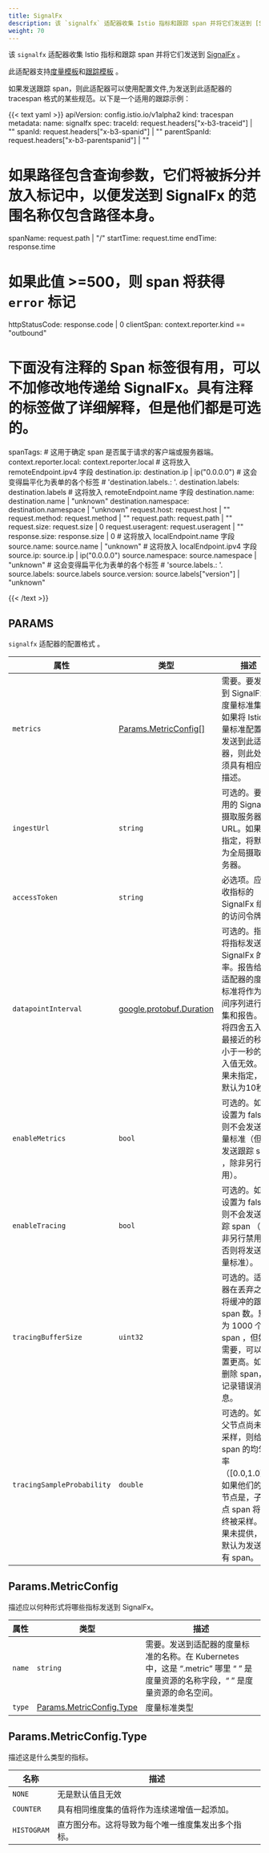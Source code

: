 ```yaml
---
title: SignalFx
description: 该 `signalfx` 适配器收集 Istio 指标和跟踪 span 并将它们发送到 [SignalFx](https://signalfx.com) 。
weight: 70
---
```


该 `signalfx` 适配器收集 Istio 指标和跟踪 span 并将它们发送到 [SignalFx](https://signalfx.com) 。

此适配器支持[度量模板](/zh/docs/reference/config/policy-and-telemetry/templates/metric/)和[跟踪模板](/zh/docs/reference/config/policy-and-telemetry/templates/tracespan/) 。

如果发送跟踪 span，则此适配器可以使用配置文件,为发送到此适配器的 tracespan 格式的某些规范。以下是一个适用的跟踪示例：

{{< text yaml >}}
apiVersion: config.istio.io/v1alpha2
kind: tracespan
metadata:
  name: signalfx
spec:
  traceId: request.headers["x-b3-traceid"] | ""
  spanId: request.headers["x-b3-spanid"] | ""
  parentSpanId: request.headers["x-b3-parentspanid"] | ""
  # 如果路径包含查询参数，它们将被拆分并放入标记中，以便发送到 SignalFx 的范围名称仅包含路径本身。
  spanName: request.path | "/"
  startTime: request.time
  endTime: response.time
  # 如果此值 >=500，则 span 将获得 `error` 标记
  httpStatusCode: response.code | 0
  clientSpan: context.reporter.kind == "outbound"
  # 下面没有注释的 Span 标签很有用，可以不加修改地传递给 SignalFx。具有注释的标签做了详细解释，但是他们都是可选的。
  spanTags:
    # 这用于确定 span 是否属于请求的客户端或服务器端。
    context.reporter.local: context.reporter.local
    # 这将放入 remoteEndpoint.ipv4 字段
    destination.ip: destination.ip | ip("0.0.0.0")
    # 这会变得扁平化为表单的各个标签
    # 'destination.labels.<key>: <value>'.
    destination.labels: destination.labels
    #  这将放入 remoteEndpoint.name 字段
    destination.name: destination.name | "unknown"
    destination.namespace: destination.namespace | "unknown"
    request.host: request.host | ""
    request.method: request.method | ""
    request.path: request.path | ""
    request.size: request.size | 0
    request.useragent: request.useragent | ""
    response.size: response.size | 0
    # 这将放入 localEndpoint.name 字段
    source.name: source.name | "unknown"
    # 这将放入 localEndpoint.ipv4 字段
    source.ip: source.ip | ip("0.0.0.0")
    source.namespace: source.namespace | "unknown"
    # 这会变得扁平化为表单的各个标签
    # 'source.labels.<key>: <value>'.
    source.labels: source.labels
    source.version: source.labels["version"] | "unknown"

{{< /text >}}

## PARAMS

`signalfx` 适配器的配置格式 。

| 属性 | 类型 | 描述 |
| --- | --- | --- |
| `metrics` | [Params.MetricConfig[]](#Params-MetricConfig) | 需要。要发送到 SignalFx 的度量标准集。如果将 Istio 度量标准配置为发送到此适配器，则此处必须具有相应的描述。|
| `ingestUrl` | `string` | 可选的。要使用的 SignalFx 摄取服务器的 URL。如果未指定，将默认为全局摄取服务器。|
| `accessToken` | `string` | 必选项。应接收指标的 SignalFx 组织的访问令牌。|
| `datapointInterval` | [google.protobuf.Duration](https://developers.google.com/protocol-buffers/docs/reference/google.protobuf#google.protobuf.Duration) | 可选的。指定将指标发送到 SignalFx 的频率。报告给此适配器的度量标准将作为时间序列进行收集和报告。这将四舍五入到最接近的秒，小于一秒的舍入值无效。如果未指定，则默认为10秒。|
| `enableMetrics` | `bool` | 可选的。如果设置为 false，则不会发送度量标准（但将发送跟踪 span ，除非另行禁用）。|
| `enableTracing` | `bool` | 可选的。如果设置为 false，则不会发送跟踪 span （除非另行禁用，否则将发送度量标准）。|
| `tracingBufferSize` | `uint32` | 可选的。适配器在丢弃之前将缓冲的跟踪 span 数。默认为 1000 个 span ，但如果需要，可以配置更高。如果删除 span，将记录错误消息。|
| `tracingSampleProbability` | `double` | 可选的。如果父节点尚未被采样，则给定 span 的均匀概率（[0.0,1.0]）。如果他们的父节点是，子节点 span 将始终被采样。如果未提供，则默认为发送所有 span。|

## Params.MetricConfig

描述应以何种形式将哪些指标发送到 SignalFx。

| 属性 | 类型 | 描述 |
| --- | --- | --- |
| `name` | `string` | 需要。发送到适配器的度量标准的名称。在 Kubernetes 中，这是 “.metric” 哪里 “ ” 是度量资源的名称字段，“ ” 是度量资源的命名空间。|
| `type` | [Params.MetricConfig.Type](#Params-MetricConfig-Type) | 度量标准类型  |

## Params.MetricConfig.Type

描述这是什么类型的指标。

| 名称 | 描述 |
| --- | --- |
| `NONE` | 无是默认值且无效  |
| `COUNTER` | 具有相同维度集的值将作为连续递增值一起添加。|
| `HISTOGRAM` | 直方图分布。这将导致为每个唯一维度集发出多个指标。 |